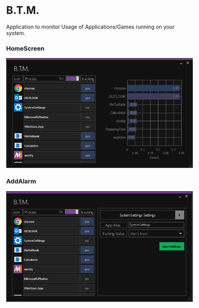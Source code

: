 # B.T.M.
Application to monitor Usage of Applications/Games running on your system. 

### HomeScreen
<p align="left">
  <img src="pictures/btmMain.PNG" alt="icon">
</p>

### AddAlarm
<p align="left">
  <img src="pictures/btmEdit.png" alt="icon">
</p>
